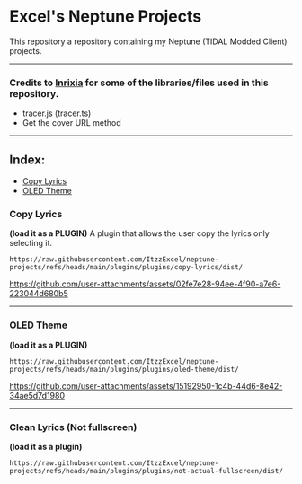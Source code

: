 # Excel's Neptune Projects

This repository a repository containing my Neptune (TIDAL Modded Client) projects.

<hr>

### Credits to [Inrixia](https://github.com/inrixia) for some of the libraries/files used in this repository.
- tracer.js (tracer.ts)
- Get the cover URL method
<hr>

## Index:
- [Copy Lyrics](#copy-lyrics)
- [OLED Theme](#oled-theme)


### Copy Lyrics
**(load it as a PLUGIN)**
A plugin that allows the user copy the lyrics only selecting it.
```
https://raw.githubusercontent.com/ItzzExcel/neptune-projects/refs/heads/main/plugins/plugins/copy-lyrics/dist/
```
https://github.com/user-attachments/assets/02fe7e28-94ee-4f90-a7e6-223044d680b5
<hr>

### OLED Theme
**(load it as a PLUGIN)**
```
https://raw.githubusercontent.com/ItzzExcel/neptune-projects/refs/heads/main/plugins/plugins/oled-theme/dist/
```
https://github.com/user-attachments/assets/15192950-1c4b-44d6-8e42-34ae5d7d1980
<hr>

### Clean Lyrics (Not fullscreen) 
**(load it as a plugin)**

```
https://raw.githubusercontent.com/ItzzExcel/neptune-projects/refs/heads/main/plugins/plugins/not-actual-fullscreen/dist/
```